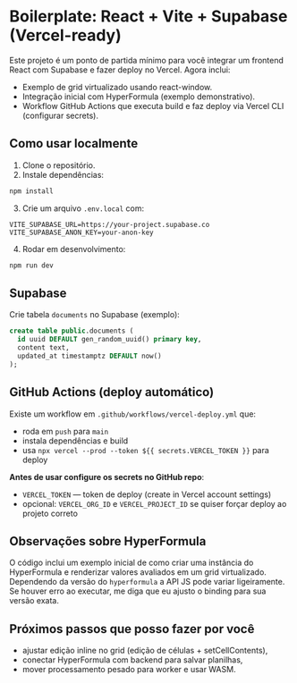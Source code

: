# Boilerplate: React + Vite + Supabase (Vercel-ready)

Este projeto é um ponto de partida mínimo para você integrar um frontend React com Supabase e fazer deploy no Vercel.
Agora inclui:
- Exemplo de grid virtualizado usando react-window.
- Integração inicial com HyperFormula (exemplo demonstrativo).
- Workflow GitHub Actions que executa build e faz deploy via Vercel CLI (configurar secrets).

## Como usar localmente

1. Clone o repositório.
2. Instale dependências:
```bash
npm install
```
3. Crie um arquivo `.env.local` com:
```
VITE_SUPABASE_URL=https://your-project.supabase.co
VITE_SUPABASE_ANON_KEY=your-anon-key
```
4. Rodar em desenvolvimento:
```bash
npm run dev
```

## Supabase
Crie tabela `documents` no Supabase (exemplo):
```sql
create table public.documents (
  id uuid DEFAULT gen_random_uuid() primary key,
  content text,
  updated_at timestamptz DEFAULT now()
);
```

## GitHub Actions (deploy automático)
Existe um workflow em `.github/workflows/vercel-deploy.yml` que:
- roda em `push` para `main`
- instala dependências e build
- usa `npx vercel --prod --token ${{ secrets.VERCEL_TOKEN }}` para deploy

**Antes de usar configure os secrets no GitHub repo**:
- `VERCEL_TOKEN` — token de deploy (create in Vercel account settings)
- opcional: `VERCEL_ORG_ID` e `VERCEL_PROJECT_ID` se quiser forçar deploy ao projeto correto

## Observações sobre HyperFormula
O código inclui um exemplo inicial de como criar uma instância do HyperFormula e renderizar valores avaliados em um grid virtualizado.
Dependendo da versão do `hyperformula` a API JS pode variar ligeiramente. Se houver erro ao executar, me diga que eu ajusto o binding para sua versão exata.

## Próximos passos que posso fazer por você
- ajustar edição inline no grid (edição de células + setCellContents),
- conectar HyperFormula com backend para salvar planilhas,
- mover processamento pesado para worker e usar WASM.

